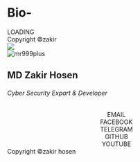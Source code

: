 # Bio-
<!DOCTYPE html>
<html lang="en" >
<head>
	<meta charset="UTF-8">
	<title>Developer Zakir || Bd App & Web Developer </title>
	<meta name="theme-color" content="#000000">
	<meta name="mobile-web-app-capable" content="yes">
	<meta name="msapplication-TileColor" content="#000000">
	<meta name="apple-mobile-web-app-capable" content="yes">
	<link rel="stylesheet" href="https://mr999plus.xyz/files/css/app.css">
	<link rel="stylesheet" href="https://mr999plus.xyz/files/css/firework.css?v2">
	<link href="https://fonts.googleapis.com/css?family=Russo+One" rel="stylesheet">
	<link rel="shortcut icon" href="https://mr999plus.xyz/files/img/samiulalim.jpg">
	<meta property="og:image" content="https://mr999plus.xyz/files/img/samiulalim.jpg">
	<meta name="viewport" content="width=device-width, initial-scale=1, user-scalable=no">
	<link rel="icon" type="image/png" href="https://mr999plus.xyz/files/img/mr999plus.jpg">
	<script src="https://cdnjs.cloudflare.com/ajax/libs/jquery/3.6.0/jquery.min.js"></script>
	<meta name="msapplication-TileImage" content="https://mr999plus.xyz/files/img/mr999plus.jpg">
	<link rel="stylesheet" href="https://site-assets.fontawesome.com/releases/v6.1.1/css/all.css">
	<link rel="apple-touch-icon-precomposed" href="https://mr999plus.xyz/files/img/mr999plus.jpg">
	<link rel="shortcut icon" type="image/png" href="https://mr999plus.xyz/files/img/mr999plus.jpg">
	<meta name="description" content="Zakir Hosen || Freelancer || Contact to Zakir Hosen || Digital Marketing officeal website. Developed by Zakir.">	
</head>
<body>
	<div class="container">
		<div class="loading-init">
			<div class="loading-init__header glitch">LOADING</div>
			<div class="loading-init__status flicker" data-heading="©">Copyright ©zakir </div>
			<div class="loading-init__visitors"><img src="https://api.mr999plus.xyz/image/neko/99"></div>
		</div>
		<canvas id="canvas" class="remove"></canvas>
	</div>
	<div class="window remove">
		<img src="https://mr999plus.xyz/files/img/samiulalim.jpg" alt="mr999plus" id="thisTab" data-link="https://t.me/app88web8developer">
		<h2 class="samiul">MD Zakir Hosen</h2>
		<h6 class="bio">Cyber Security Expart & Developer </h6>
		<center>
			<div class="button" id="newTab" data-link="mailto:hosenzakir329@gmail.com"><span></span><span></span>EMAIL<span></span><span></span></div>
			<div class="button" id="newTab" data-link="https://www.facebook.com/profile.php?id=100023609250839"><span></span><span></span>FACEBOOK<span></span><span></span></div>
			<div class="button" id="newTab" data-link="https://t.me/app88web8developer"><span></span><span></span>TELEGRAM<span></span><span></span></div>
			<div class="button" id="newTab" data-link="https://github.com/Teamcamzakir12345/TEAM_CMA_WEB"><span></span><span></span>GITHUB<span></span><span></span></div>
			<div class="button" id="newTab" data-link="https://youtube.com/@cmahackerteam"><span></span><span></span>YOUTUBE<span></span><span></span></div>
		</center>
		<div class="copyright">Copyright ©zakir hosen</div>
	</div>
	<script  src="https://mr999plus.xyz/files/js/super.min.js?v2.3"></script>
</body>
</html>
